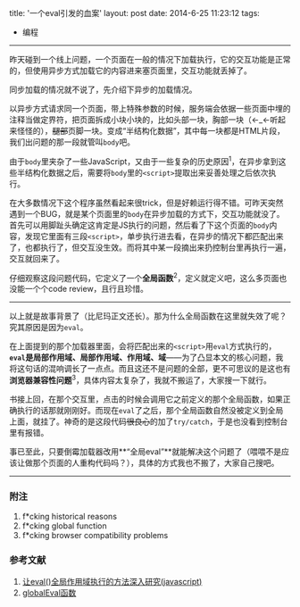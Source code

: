 title: '一个eval引发的血案'
layout: post
date: 2014-6-25 11:23:12
tags: 
- 编程
---

昨天碰到一个线上问题，一个页面在一般的情况下加载执行，它的交互功能是正常的，但使用异步方式加载它的内容进来塞页面里，交互功能就丢掉了。

<!-- more -->

同步加载的情况就不说了，先介绍下异步的加载情况。

以异步方式请求同一个页面，带上特殊参数的时候，服务端会依据一些页面中埋的注释当做定界符，把页面拆成小块小块的，比如头部一块，胸部一块（←_←听起来怪怪的），~~腿部~~页脚一块。变成“半结构化数据”，其中每一块都是HTML片段，我们出问题的那一段就管叫`body`吧。

由于`body`里夹杂了一些JavaScript，又由于一些复杂的历史原因<sup>1</sup>，在异步拿到这些半结构化数据之后，需要将`body`里的`<script>`提取出来妥善处理之后依次执行。

在大多数情况下这个程序虽然看起来很trick，但是好赖运行得不错。可昨天突然遇到一个BUG，就是某个页面里的`body`在异步加载的方式下，交互功能就没了。首先可以用脚趾头确定这肯定是JS执行的问题，然后看了下这个页面的`body`内容，发现它里面有三段`<script>`，单步执行进去看，在异步的情况下都匹配出来了，也都执行了，但交互没生效。而将其中某一段摘出来扔控制台里再执行一遍，交互就回来了。

仔细观察这段问题代码，它定义了一个**全局函数**<sup>2</sup>，定义就定义吧，这么多页面也没能一个个code review，且行且珍惜。

------

以上就是故事背景了（比尼玛正文还长）。那为什么全局函数在这里就失效了呢？究其原因是因为`eval`。

在上面提到的那个加载器里面，会将匹配出来的`<script>`用`eval`方式执行的，**`eval`是局部作用域、局部作用域、作用域、域**——为了凸显本文的核心问题，我将这句话的混响调长了一点点。而且这还不是问题的全部，更不可思议的是这也有**浏览器兼容性问题**<sup>3</sup>，具体内容太复杂了，我就不搬运了，大家搜一下就行。

书接上回，在那个交互里，点击的时候会调用它之前定义的那个全局函数，如果正确执行的话那就刚刚好。而现在`eval`了之后，那个全局函数自然没被定义到全局上面，就挂了。神奇的是这段代码~~很良心~~的加了`try/catch`，于是也没看到控制台里有报错。

事已至此，只要倒霉加载器改用**“全局eval”**就能解决这个问题了（喂喂不是应该让做那个页面的人重构代码吗？），具体的方式我也不搬了，大家自己搜吧。

--------

### 附注
1. f*cking historical reasons
2. f*cking global function
3. f*cking browser compatibility problems

### 参考文献
1. [让eval()全局作用域执行的方法深入研究(javascript)](http://blog.csdn.net/cuixiping/article/details/4823119)
2. [globalEval函数](http://www.cnblogs.com/rubylouvre/archive/2010/04/09/1708419.html)